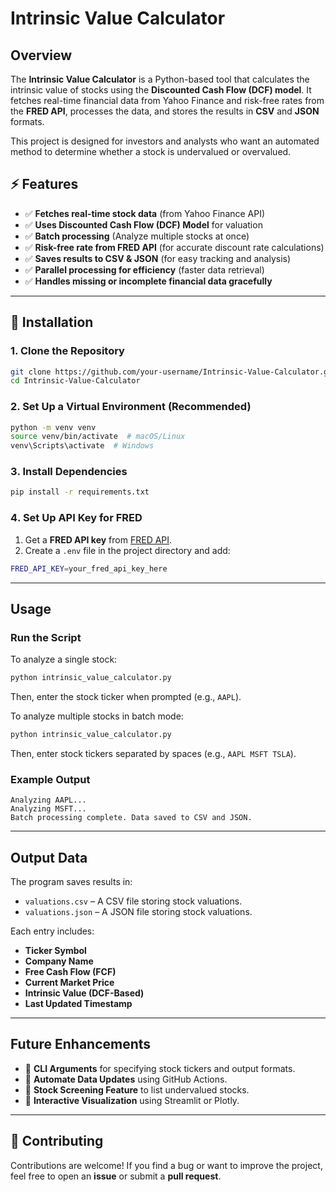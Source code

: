 # **Intrinsic Value Calculator**

## **Overview**
The **Intrinsic Value Calculator** is a Python-based tool that calculates the intrinsic value of stocks using the **Discounted Cash Flow (DCF) model**. It fetches real-time financial data from Yahoo Finance and risk-free rates from the **FRED API**, processes the data, and stores the results in **CSV** and **JSON** formats.

This project is designed for investors and analysts who want an automated method to determine whether a stock is undervalued or overvalued.

## **⚡ Features**
- ✅ **Fetches real-time stock data** (from Yahoo Finance API)
- ✅ **Uses Discounted Cash Flow (DCF) Model** for valuation
- ✅ **Batch processing** (Analyze multiple stocks at once)
- ✅ **Risk-free rate from FRED API** (for accurate discount rate calculations)
- ✅ **Saves results to CSV & JSON** (for easy tracking and analysis)
- ✅ **Parallel processing for efficiency** (faster data retrieval)
- ✅ **Handles missing or incomplete financial data gracefully**

---

## **🚀 Installation**
### **1️. Clone the Repository**
```sh
git clone https://github.com/your-username/Intrinsic-Value-Calculator.git
cd Intrinsic-Value-Calculator
```

### **2. Set Up a Virtual Environment (Recommended)**
```sh
python -m venv venv
source venv/bin/activate  # macOS/Linux
venv\Scripts\activate  # Windows
```

### **3️. Install Dependencies**
```sh
pip install -r requirements.txt
```

### **4️. Set Up API Key for FRED**
1. Get a **FRED API key** from [FRED API](https://fred.stlouisfed.org/).
2. Create a `.env` file in the project directory and add:
```sh
FRED_API_KEY=your_fred_api_key_here
```

---

## **Usage**
### **Run the Script**
To analyze a single stock:
```sh
python intrinsic_value_calculator.py
```
Then, enter the stock ticker when prompted (e.g., `AAPL`).

To analyze multiple stocks in batch mode:
```sh
python intrinsic_value_calculator.py
```
Then, enter stock tickers separated by spaces (e.g., `AAPL MSFT TSLA`).

### **Example Output**
```
Analyzing AAPL...
Analyzing MSFT...
Batch processing complete. Data saved to CSV and JSON.
```

---

## **Output Data**
The program saves results in:
- `valuations.csv` – A CSV file storing stock valuations.
- `valuations.json` – A JSON file storing stock valuations.

Each entry includes:
- **Ticker Symbol**
- **Company Name**
- **Free Cash Flow (FCF)**
- **Current Market Price**
- **Intrinsic Value (DCF-Based)**
- **Last Updated Timestamp**

---

## **Future Enhancements**
- 🔹 **CLI Arguments** for specifying stock tickers and output formats.
- 🔹 **Automate Data Updates** using GitHub Actions.
- 🔹 **Stock Screening Feature** to list undervalued stocks.
- 🔹 **Interactive Visualization** using Streamlit or Plotly.

---

## **🤝 Contributing**
Contributions are welcome! If you find a bug or want to improve the project, feel free to open an **issue** or submit a **pull request**.